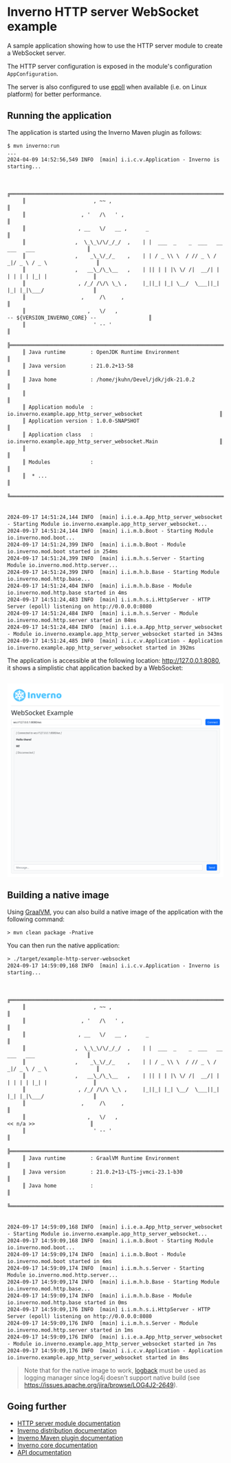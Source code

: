 [inverno-core-root-doc]: https://github.com/inverno-io/inverno-core/blob/master/doc/reference-guide.md
[inverno-dist-root]: https://github.com/inverno-io/inverno-dist
[inverno-tool-maven-plugin]: https://github.com/inverno-io/inverno-tools/blob/master/inverno-maven-plugin
[inverno-javadoc]: https://inverno.io/docs/release/api/index.html

[inverno-mod-http-server]: https://github.com/inverno-io/inverno-mods/blob/master/inverno-http-server/

[epoll]: https://en.wikipedia.org/wiki/Epoll
[graalvm]: https://www.graalvm.org/
[logback]: https://logback.qos.ch/

# Inverno HTTP server WebSocket example

A sample application showing how to use the HTTP server module to create a WebSocket server.

The HTTP server configuration is exposed in the module's configuration `AppConfiguration`.

The server is also configured to use [epoll][epoll] when available (i.e. on Linux platform) for better performance.

## Running the application

The application is started using the Inverno Maven plugin as follows:

```plaintext
$ mvn inverno:run
...
2024-04-09 14:52:56,549 INFO  [main] i.i.c.v.Application - Inverno is starting...


     ╔════════════════════════════════════════════════════════════════════════════════════════════╗
     ║                      , ~~ ,                                                                ║
     ║                  , '   /\   ' ,                                                            ║
     ║                 , __   \/   __ ,      _                                                    ║
     ║                ,  \_\_\/\/_/_/  ,    | |  ___  _    _  ___   __  ___   ___                 ║
     ║                ,    _\_\/_/_    ,    | | / _ \\ \  / // _ \ / _|/ _ \ / _ \                ║
     ║                ,   __\_/\_\__   ,    | || | | |\ \/ /|  __/| | | | | | |_| |               ║
     ║                 , /_/ /\/\ \_\ ,     |_||_| |_| \__/  \___||_| |_| |_|\___/                ║
     ║                  ,     /\     ,                                                            ║
     ║                    ,   \/   ,                                  -- ${VERSION_INVERNO_CORE} --                 ║
     ║                      ' -- '                                                                ║
     ╠════════════════════════════════════════════════════════════════════════════════════════════╣
     ║ Java runtime        : OpenJDK Runtime Environment                                          ║
     ║ Java version        : 21.0.2+13-58                                                         ║
     ║ Java home           : /home/jkuhn/Devel/jdk/jdk-21.0.2                                     ║
     ║                                                                                            ║
     ║ Application module  : io.inverno.example.app_http_server_websocket                         ║
     ║ Application version : 1.0.0-SNAPSHOT                                                       ║
     ║ Application class   : io.inverno.example.app_http_server_websocket.Main                    ║
     ║                                                                                            ║
     ║ Modules             :                                                                      ║
     ║  * ...                                                                                     ║
     ╚════════════════════════════════════════════════════════════════════════════════════════════╝


2024-09-17 14:51:24,144 INFO  [main] i.i.e.a.App_http_server_websocket - Starting Module io.inverno.example.app_http_server_websocket...
2024-09-17 14:51:24,144 INFO  [main] i.i.m.b.Boot - Starting Module io.inverno.mod.boot...
2024-09-17 14:51:24,399 INFO  [main] i.i.m.b.Boot - Module io.inverno.mod.boot started in 254ms
2024-09-17 14:51:24,399 INFO  [main] i.i.m.h.s.Server - Starting Module io.inverno.mod.http.server...
2024-09-17 14:51:24,399 INFO  [main] i.i.m.h.b.Base - Starting Module io.inverno.mod.http.base...
2024-09-17 14:51:24,404 INFO  [main] i.i.m.h.b.Base - Module io.inverno.mod.http.base started in 4ms
2024-09-17 14:51:24,483 INFO  [main] i.i.m.h.s.i.HttpServer - HTTP Server (epoll) listening on http://0.0.0.0:8080
2024-09-17 14:51:24,484 INFO  [main] i.i.m.h.s.Server - Module io.inverno.mod.http.server started in 84ms
2024-09-17 14:51:24,484 INFO  [main] i.i.e.a.App_http_server_websocket - Module io.inverno.example.app_http_server_websocket started in 343ms
2024-09-17 14:51:24,485 INFO  [main] i.i.c.v.Application - Application io.inverno.example.app_http_server_websocket started in 392ms
```

The application is accessible at the following location: http://127.0.0.1:8080, it shows a simplistic chat application backed by a WebSocket:

<img src="src/img/inverno_http_chat.png" alt="Inverno HTTP Chat application" style="display: block; margin: 2em auto;"/>

## Building a native image

Using [GraalVM][graalvm], you can also build a native image of the application with the following command:

```plaintext
> mvn clean package -Pnative
```

You can then run the native application:

```plaintext
> ./target/example-http-server-websocket
2024-09-17 14:59:09,168 INFO  [main] i.i.c.v.Application - Inverno is starting...


     ╔════════════════════════════════════════════════════════════════════════════════════════════╗
     ║                      , ~~ ,                                                                ║
     ║                  , '   /\   ' ,                                                            ║
     ║                 , __   \/   __ ,      _                                                    ║
     ║                ,  \_\_\/\/_/_/  ,    | |  ___  _    _  ___   __  ___   ___                 ║
     ║                ,    _\_\/_/_    ,    | | / _ \\ \  / // _ \ / _|/ _ \ / _ \                ║
     ║                ,   __\_/\_\__   ,    | || | | |\ \/ /|  __/| | | | | | |_| |               ║
     ║                 , /_/ /\/\ \_\ ,     |_||_| |_| \__/  \___||_| |_| |_|\___/                ║
     ║                  ,     /\     ,                                                            ║
     ║                    ,   \/   ,                                   << n/a >>                  ║
     ║                      ' -- '                                                                ║
     ╠════════════════════════════════════════════════════════════════════════════════════════════╣
     ║ Java runtime        : GraalVM Runtime Environment                                          ║
     ║ Java version        : 21.0.2+13-LTS-jvmci-23.1-b30                                         ║
     ║ Java home           :                                                                      ║
     ╚════════════════════════════════════════════════════════════════════════════════════════════╝


2024-09-17 14:59:09,168 INFO  [main] i.i.e.a.App_http_server_websocket - Starting Module io.inverno.example.app_http_server_websocket...
2024-09-17 14:59:09,168 INFO  [main] i.i.m.b.Boot - Starting Module io.inverno.mod.boot...
2024-09-17 14:59:09,174 INFO  [main] i.i.m.b.Boot - Module io.inverno.mod.boot started in 6ms
2024-09-17 14:59:09,174 INFO  [main] i.i.m.h.s.Server - Starting Module io.inverno.mod.http.server...
2024-09-17 14:59:09,174 INFO  [main] i.i.m.h.b.Base - Starting Module io.inverno.mod.http.base...
2024-09-17 14:59:09,174 INFO  [main] i.i.m.h.b.Base - Module io.inverno.mod.http.base started in 0ms
2024-09-17 14:59:09,176 INFO  [main] i.i.m.h.s.i.HttpServer - HTTP Server (epoll) listening on http://0.0.0.0:8080
2024-09-17 14:59:09,176 INFO  [main] i.i.m.h.s.Server - Module io.inverno.mod.http.server started in 1ms
2024-09-17 14:59:09,176 INFO  [main] i.i.e.a.App_http_server_websocket - Module io.inverno.example.app_http_server_websocket started in 7ms
2024-09-17 14:59:09,176 INFO  [main] i.i.c.v.Application - Application io.inverno.example.app_http_server_websocket started in 8ms
```

> Note that for the native image to work, [logback][logback] must be used as logging manager since log4j doesn't support native build (see https://issues.apache.org/jira/browse/LOG4J2-2649).

## Going further

- [HTTP server module documentation][inverno-mod-http-server]
- [Inverno distribution documentation][inverno-dist-root]
- [Inverno Maven plugin documentation][inverno-tool-maven-plugin]
- [Inverno core documentation][inverno-core-root-doc]
- [API documentation][inverno-javadoc]

